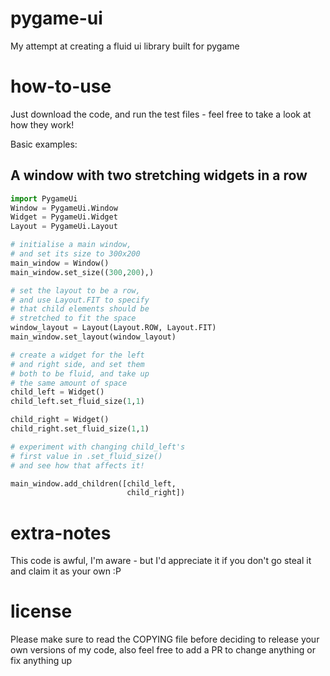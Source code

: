 # pygame-ui
My attempt at creating a fluid ui library built for pygame

# how-to-use
Just download the code, and run the test files - feel free to take a look at how they work!

Basic examples:

## A window with two stretching widgets in a row
```python
import PygameUi
Window = PygameUi.Window
Widget = PygameUi.Widget
Layout = PygameUi.Layout

# initialise a main window,
# and set its size to 300x200
main_window = Window()
main_window.set_size((300,200),)

# set the layout to be a row,
# and use Layout.FIT to specify
# that child elements should be
# stretched to fit the space
window_layout = Layout(Layout.ROW, Layout.FIT)
main_window.set_layout(window_layout)

# create a widget for the left
# and right side, and set them
# both to be fluid, and take up
# the same amount of space
child_left = Widget()
child_left.set_fluid_size(1,1)

child_right = Widget()
child_right.set_fluid_size(1,1)

# experiment with changing child_left's
# first value in .set_fluid_size()
# and see how that affects it!

main_window.add_children([child_left,
                          child_right])
```

# extra-notes
This code is awful, I'm aware - but I'd appreciate it if you don't go steal it and claim it as your own :P

# license
Please make sure to read the COPYING file before deciding to release your own versions of my code,
also feel free to add a PR to change anything or fix anything up
